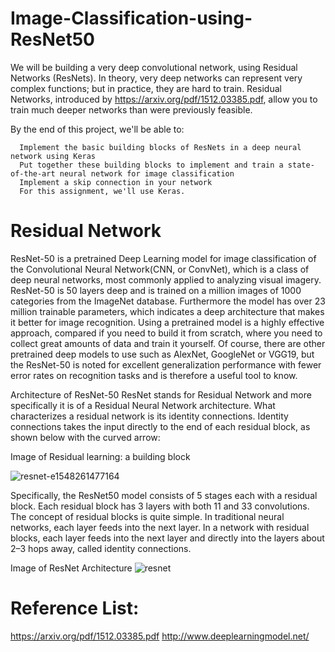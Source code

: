 # Image-Classification-using-ResNet50
We will be building a very deep convolutional network, using Residual Networks (ResNets). In theory, very deep networks can represent very complex functions; but in practice, they are hard to train. Residual Networks, introduced by https://arxiv.org/pdf/1512.03385.pdf, allow you to train much deeper networks than were previously feasible.

By the end of this project, we'll be able to:

      Implement the basic building blocks of ResNets in a deep neural network using Keras
      Put together these building blocks to implement and train a state-of-the-art neural network for image classification
      Implement a skip connection in your network
      For this assignment, we'll use Keras.
      
# Residual Network
ResNet-50 is a pretrained Deep Learning model for image classification of the Convolutional Neural Network(CNN, or ConvNet), which is a class of deep neural networks, most commonly applied to analyzing visual imagery. ResNet-50 is 50 layers deep and is trained on a million images of 1000 categories from the ImageNet database. Furthermore the model has over 23 million trainable parameters, which indicates a deep architecture that makes it better for image recognition. Using a pretrained model is a highly effective approach, compared if you need to build it from scratch, where you need to collect great amounts of data and train it yourself. Of course, there are other pretrained deep models to use such as AlexNet, GoogleNet or VGG19, but the ResNet-50 is noted for excellent generalization performance with fewer error rates on recognition tasks and is therefore a useful tool to know.

Architecture of ResNet-50
ResNet stands for Residual Network and more specifically it is of a Residual Neural Network architecture. What characterizes a residual network is its identity connections. Identity connections takes the input directly to the end of each residual block, as shown below with the curved arrow:

Image of Residual learning: a building block

![resnet-e1548261477164](https://user-images.githubusercontent.com/58980493/124714389-53552000-df1f-11eb-8051-4dd99c1843d2.png)


Specifically, the ResNet50 model consists of 5 stages each with a residual block. Each residual block has 3 layers with both 11 and 33 convolutions. The concept of residual blocks is quite simple. In traditional neural networks, each layer feeds into the next layer. In a network with residual blocks, each layer feeds into the next layer and directly into the layers about 2–3 hops away, called identity connections.

Image of ResNet Architecture
![resnet](https://user-images.githubusercontent.com/58980493/124715152-48e75600-df20-11eb-9f40-e9a237b5a821.png)
# Reference List:
   https://arxiv.org/pdf/1512.03385.pdf 
   http://www.deeplearningmodel.net/

